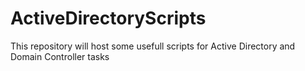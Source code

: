 # ActiveDirectoryScripts
This repository will host some usefull scripts for Active Directory and Domain Controller tasks
